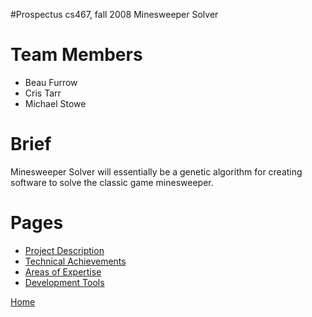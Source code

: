 #Prospectus cs467,  fall 2008 Minesweeper Solver

# Team Members #

  * Beau Furrow
  * Cris Tarr
  * Michael Stowe

# Brief #

Minesweeper Solver will essentially be a genetic algorithm for creating software to solve the classic game minesweeper.

# Pages #

  * [Project Description](Description.md)
  * [Technical Achievements](Achievements.md)
  * [Areas of Expertise](Expertise.md)
  * [Development Tools](Tools.md)

[Home](Home.md)